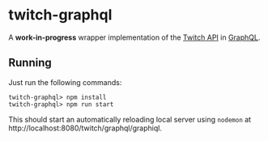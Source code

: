 # twitch-graphql
A **work-in-progress** wrapper implementation of the [Twitch API](https://github.com/justintv/twitch-api) in [GraphQL](http://graphql.org/).

## Running
Just run the following commands:

```
twitch-graphql> npm install
twitch-graphql> npm run start
```

This should start an automatically reloading local server using `nodemon` at http://localhost:8080/twitch/graphql/graphiql.
